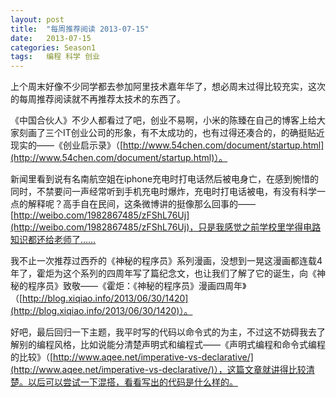 ```yaml
---
layout: post
title:  "每周推荐阅读 2013-07-15"
date:   2013-07-15
categories: Season1
tags:   编程 科学 创业
---
```


上个周末好像不少同学都去参加阿里技术嘉年华了，想必周末过得比较充实，这次的每周推荐阅读就不再推荐太技术的东西了。

《中国合伙人》不少人都看过了吧，创业不易啊，小米的陈臻在自己的博客上给大家刻画了三个IT创业公司的形象，有不太成功的，也有过得还凑合的，的确挺贴近现实的——《创业启示录》（[http://www.54chen.com/document/startup.html](http://www.54chen.com/document/startup.html)）。

新闻里看到说有名南航空姐在iphone充电时打电话然后被电身亡，在感到惋惜的同时，不禁要问一声经常听到手机充电时爆炸，充电时打电话被电，有没有科学一点的解释呢？高手自在民间，这条微博讲的挺像那么回事的——[http://weibo.com/1982867485/zFShL76Uj](http://weibo.com/1982867485/zFShL76Uj)，只是我感觉之前学校里学得电路知识都还给老师了……

我不止一次推荐过西乔的《神秘的程序员》系列漫画，没想到一晃这漫画都连载4年了，霍炬为这个系列的四周年写了篇纪念文，也让我们了解了它的诞生，向《神秘的程序员》致敬——《霍炬：《神秘的程序员》漫画四周年》（[http://blog.xiqiao.info/2013/06/30/1420](http://blog.xiqiao.info/2013/06/30/1420)）。

好吧，最后回归一下主题，我平时写的代码以命令式的为主，不过这不妨碍我去了解别的编程风格，比如说能分清楚声明式和编程式——《声明式编程和命令式编程的比较》（[http://www.aqee.net/imperative-vs-declarative/](http://www.aqee.net/imperative-vs-declarative/)），这篇文章就讲得比较清楚。以后可以尝试一下混搭，看看写出的代码是什么样的。
